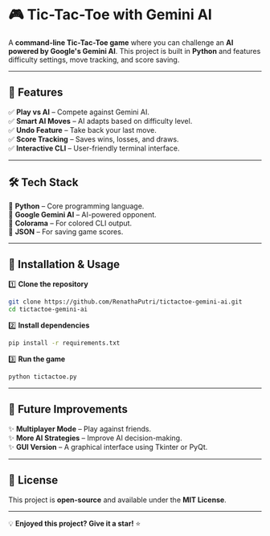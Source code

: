 # 🎮 Tic-Tac-Toe with Gemini AI  

A **command-line Tic-Tac-Toe game** where you can challenge an **AI powered by Google's Gemini AI**. This project is built in **Python** and features difficulty settings, move tracking, and score saving.  

---

## 🚀 Features  
✅ **Play vs AI** – Compete against Gemini AI.  
✅ **Smart AI Moves** – AI adapts based on difficulty level.  
✅ **Undo Feature** – Take back your last move.  
✅ **Score Tracking** – Saves wins, losses, and draws.  
✅ **Interactive CLI** – User-friendly terminal interface.  

---

## 🛠️ Tech Stack  
🔹 **Python** – Core programming language.  
🔹 **Google Gemini AI** – AI-powered opponent.  
🔹 **Colorama** – For colored CLI output.  
🔹 **JSON** – For saving game scores.  

---

## 🔧 Installation & Usage  
1️⃣ **Clone the repository**  
```sh
git clone https://github.com/RenathaPutri/tictactoe-gemini-ai.git
cd tictactoe-gemini-ai
```
  
2️⃣ **Install dependencies**  
```sh
pip install -r requirements.txt
```
  
3️⃣ **Run the game**  
```sh
python tictactoe.py
```

---

## 🎯 Future Improvements  
✨ **Multiplayer Mode** – Play against friends.  
✨ **More AI Strategies** – Improve AI decision-making.  
✨ **GUI Version** – A graphical interface using Tkinter or PyQt.  

---

## 📜 License  
This project is **open-source** and available under the **MIT License**.  

---

💡 **Enjoyed this project? Give it a star!** ⭐  
```
